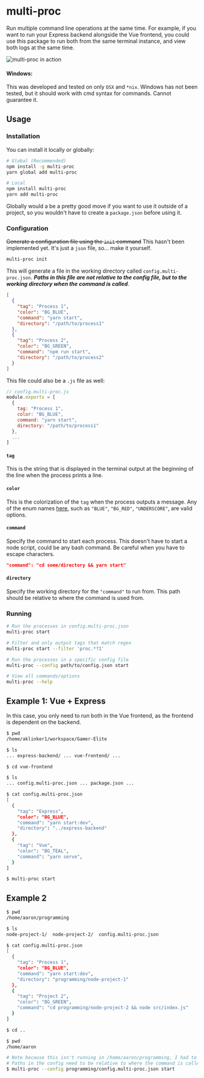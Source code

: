 # multi-proc

Run multiple command line operations at the same time. For example, if you want to run your Express backend alongside the Vue frontend, you could use this package to run both from the same terminal instance, and view both logs at the same time.

![multi-proc in action](https://user-images.githubusercontent.com/10101283/50622981-96158780-0edf-11e9-9141-e3c671b97211.gif)

#### Windows:

This was developed and tested on only `OSX` and `*nix`. Windows has not been tested, but it should work with cmd syntax for commands. Cannot guarantee it.

## Usage

### Installation

You can install it locally or globally:

```bash
# Global (Recommended)
npm install -g multi-proc
yarn global add multi-proc

# Local
npm install multi-proc
yarn add multi-proc
```

Globally would a be a pretty good move if you want to use it outside of a project, so you wouldn't have to create a `package.json` before using it.

### Configuration

~~Generate a configuration file using the `init` command~~ This hasn't been implemented yet. It's just a `json` file, so... make it yourself.

```bash 
multi-proc init
```

This will generate a file in the working directory called `config.multi-proc.json`. ___Paths in this file are not relative to the config file, but to the working directory when the command is called___.

```json
[
  {
    "tag": "Process 1",
    "color": "BG_BLUE",
    "command": "yarn start",
    "directory": "/path/to/process1"
  },
  {
    "tag": "Process 2",
    "color": "BG_GREEN",
    "command": "npm run start",
    "directory": "/path/to/process2"
  }
]
```

This file could also be a `.js` file as well:

```js
// config.multi-proc.js
module.exports = [
  {
    tag: "Process 1",
    color: "BG_BLUE",
    command: "yarn start",
    directory: "/path/to/process1"
  },
  ...
]
```

#### `tag`

This is the string that is displayed in the terminal output at the beginning of the line when the process prints a line.

#### `color`
This is the colorization of the `tag` when the process outputs a message. Any of the enum names [here](https://github.com/aklinker1/multi-proc/master/src/Colors.ts#L4), such as `"BLUE"`, `"BG_RED"`, `"UNDERSCORE"`, are valid options.

#### `command`

Specify the command to start each process. This doesn't have to start a node script, could be any bash command. Be careful when you have to escape characters.

```json
"command": "cd some/directory && yarn start"
``` 

#### `directory`

Specify the working directory for the `"command"` to run from. This path should be relative to where the command is used from.

### Running

```bash
# Run the processes in config.multi-proc.json
multi-proc start

# Filter and only output tags that match regex
multi-proc start --filter 'proc.*?1'

# Run the processes in a specific config file
multi-proc --config path/to/config.json start

# View all commands/options
multi-proc --help
```

## Example 1: Vue + Express

In this case, you only need to run both in the Vue frontend, as the frontend is dependent on the backend.

```bash
$ pwd
/home/aklinker1/workspace/Gamer-Elite

$ ls
... express-backend/ ... vue-frontend/ ...

$ cd vue-frontend

$ ls
... config.multi-proc.json ... package.json ...

$ cat config.multi-proc.json
[
  {
    "tag": "Express",
    "color": "BG_BLUE",
    "command": "yarn start:dev",
    "directory": "../express-backend"
  },
  {
    "tag": "Vue",
    "color": "BG_TEAL",
    "command": "yarn serve",
  }
]

$ multi-proc start
```

## Example 2

```bash
$ pwd
/home/aaron/programming

$ ls
node-project-1/  node-project-2/  config.multi-proc.json

$ cat config.multi-proc.json
[
  {
    "tag": "Process 1",
    "color": "BG_BLUE",
    "command": "yarn start:dev",
    "directory": "programming/node-project-1"
  },
  {
    "tag": "Project 2",
    "color": "BG_GREEN",
    "command": "cd programming/node-project-2 && node src/index.js"
  }
]

$ cd ..

$ pwd 
/home/aaron

# Note because this isn't running in /home/aaron/programming, I had to add programming/* for the directory on the node-project-1 process and the cd for the node-project-2 process
# Paths in the config need to be relative to where the command is called from
$ multi-proc --config programming/config.multi-proc.json start
```
